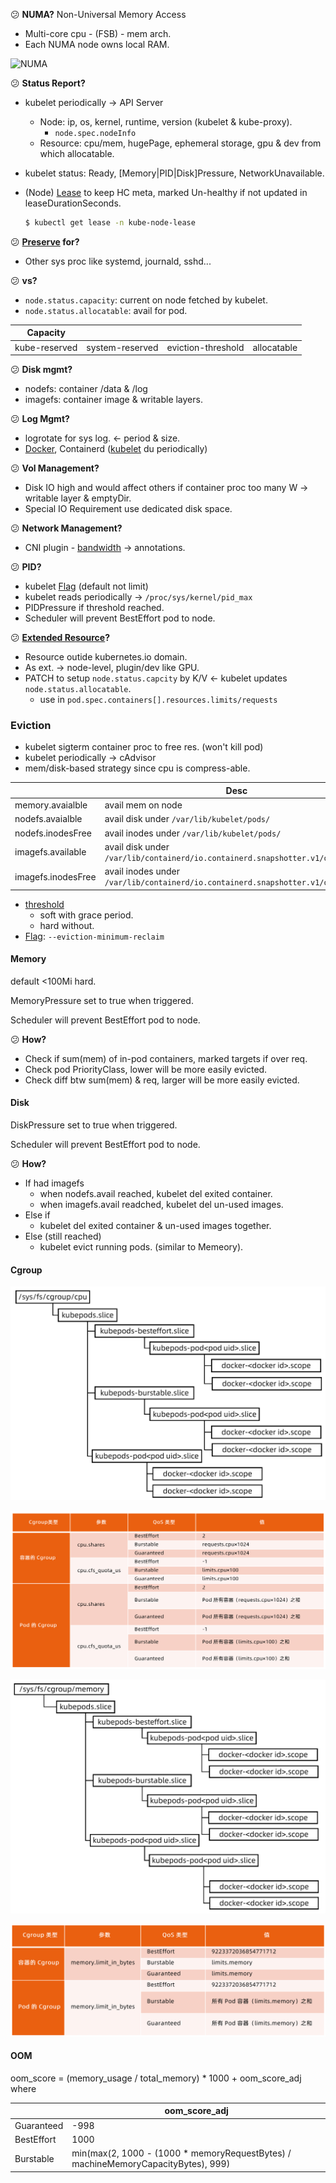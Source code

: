 :confused: **NUMA?** Non-Universal Memory Access

- Multi-core cpu - (FSB) - mem arch.
- Each NUMA node owns local RAM.



![NUMA](http://www.man6.org/docs/boost_1_77_0/libs/fiber/doc/NUMA.png)



:confused: **Status Report?**

- kubelet periodically → API Server

  - Node: ip, os, kernel, runtime, version (kubelet & kube-proxy).
    - `node.spec.nodeInfo`
  - Resource: cpu/mem, hugePage, ephemeral storage, gpu & dev from which allocatable.

- kubelet status: Ready, [Memory|PID|Disk]Pressure, NetworkUnavailable.

- (Node) [Lease](https://kubernetes.io/docs/concepts/architecture/leases/) to keep HC meta, marked Un-healthy if not updated in leaseDurationSeconds.

  ```bash
  $ kubectl get lease -n kube-node-lease
  ```

  



:confused: **[Preserve](https://kubernetes.io/docs/tasks/administer-cluster/reserve-compute-resources/) for?**

- Other sys proc like systemd, journald, sshd...



:confused: **vs?**

- `node.status.capacity`: current on node fetched by kubelet.
- `node.status.allocatable`: avail for pod.

| Capacity      |                 |                    |             |
| ------------- | --------------- | ------------------ | ----------- |
| kube-reserved | system-reserved | eviction-threshold | allocatable |



:confused: **Disk mgmt?**

- nodefs: container /data & /log
- imagefs: container image & writable layers.



:confused: **Log Mgmt?**

- logrotate for sys log. ← period & size.
- [Docker](https://docs.docker.com/config/containers/logging/configure/), Containerd ([kubelet](https://kubernetes.io/docs/reference/command-line-tools-reference/kubelet/) du periodically)



:confused: **Vol Management?**

- Disk IO high and would affect others if container proc too many W → writable layer & emptyDir.
- Special IO Requirement use dedicated disk space.



:confused: **Network Management?**

- CNI plugin - [bandwidth](https://www.cni.dev/plugins/current/meta/bandwidth/) → annotations.



:confused: **PID?**

- kubelet [Flag](https://kubernetes.io/docs/concepts/policy/pid-limiting/) (default not limit)
- kubelet reads periodically → `/proc/sys/kernel/pid_max`
- PIDPressure if threshold reached.
- Scheduler will prevent BestEffort pod to node.



:confused: **[Extended Resource](https://kubernetes.io/docs/tasks/administer-cluster/extended-resource-node/)?**

- Resource outide kubernetes.io domain.
- As ext. → node-level, plugin/dev like GPU.
- PATCH to setup `node.status.capcity` by K/V ← kubelet updates `node.status.allocatable`.
  - use in `pod.spec.containers[].resources.limits/requests`

### Eviction

- kubelet sigterm container proc to free res. (won't kill pod)
- kubelet periodically → cAdvisor
- mem/disk-based strategy since cpu is compress-able.

|                    | Desc                                                         |
| ------------------ | ------------------------------------------------------------ |
| memory.avaialble   | avail mem on node                                            |
| nodefs.avaialble   | avail disk under  `/var/lib/kubelet/pods/`                   |
| nodefs.inodesFree  | avail inodes under  `/var/lib/kubelet/pods/`                 |
| imagefs.available  | avail disk under `/var/lib/containerd/io.containerd.snapshotter.v1/overlayfs/` |
| imagefs.inodesFree | avail inodes under `/var/lib/containerd/io.containerd.snapshotter.v1/overlayfs/` |

- [threshold](https://kubernetes.io/docs/concepts/scheduling-eviction/node-pressure-eviction/#eviction-thresholds)
  - soft with grace period.
  - hard without.
- [Flag](https://kubernetes.io/docs/reference/command-line-tools-reference/kubelet/): `--eviction-minimum-reclaim`

#### Memory

default <100Mi hard.

MemoryPressure set to true when triggered.

Scheduler will prevent BestEffort pod to node.

:confused: **How?**

- Check if sum(mem) of in-pod containers, marked targets if over req.
- Check pod PriorityClass, lower will be more easily evicted.
- Check diff btw sum(mem) & req, larger will be more easily evicted.

#### Disk

DiskPressure set to true when triggered.

Scheduler will prevent BestEffort pod to node.

:confused: **How?**

- If had imagefs
  - when nodefs.avail reached, kubelet del exited container.
  - when imagefs.avail readched, kubelet del un-used images.
- Else if
  - kubelet del exited container & un-used images together.
- Else (still reached)
  - kubelet evict running pods. (similar to Memeory).

#### Cgroup



![image-20240621105309025](./Resource.assets/image-20240621105309025.png)



![image-20240621105936567](./Resource.assets/image-20240621105936567.png)



![image-20240621105647823](./Resource.assets/image-20240621105647823.png)



![image-20240621105951899](./Resource.assets/image-20240621105951899.png)



#### OOM

oom_score = (memory_usage / total_memory) * 1000 + oom_score_adj where

|            | oom_score_adj                                                |
| ---------- | ------------------------------------------------------------ |
| Guaranteed | -998                                                         |
| BestEffort | 1000                                                         |
| Burstable  | min(max(2, 1000 - (1000 \* memoryRequestBytes) / machineMemoryCapacityBytes), 999) |

